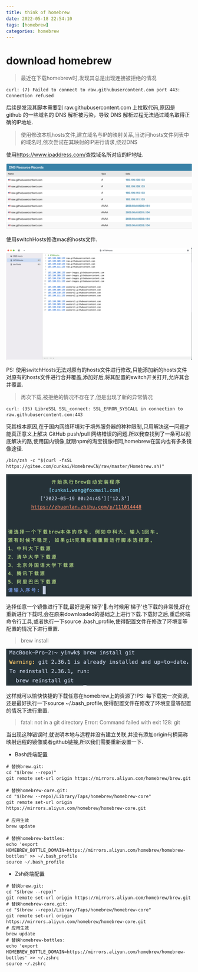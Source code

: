 ```yaml
---
title: think of homebrew
date: 2022-05-18 22:54:10
tags: [homebrew]
categories: homebrew
---
```


# download homebrew

> 最近在下载homebrew时,发现其总是出现连接被拒绝的情况

    curl: (7) Failed to connect to raw.githubusercontent.com port 443: Connection refused

   后续是发现其脚本需要到 raw.githubusercontent.com 上拉取代码,原因是 github 的一些域名的 DNS 解析被污染，导致 DNS 解析过程无法通过域名取得正确的IP地址.

> 使用修改本机hosts文件,建立域名与IP的映射关系,当访问hosts文件列表中的域名时,依次尝试在其映射的IP进行请求,绕过DNS

   使用<a href='https://www.ipaddress.com/'>https://www.ipaddress.com/</a>查找域名所对应的IP地址.

   ![](/images/ipaddress.png)

   使用switchHosts修改mac的hosts文件.

   ![](/images/switchhosts.png)

   PS: 使用switchHosts无法对原有的hosts文件进行修改,只能添加新的hosts文件对原有的hosts文件进行合并覆盖,添加好后,将其配置的switch开关打开,允许其合并覆盖.

> 再次下载,被拒绝的情况不存在了,但是出现了新的异常情况

    curl: (35) LibreSSL SSL_connect: SSL_ERROR_SYSCALL in connection to raw.githubusercontent.com:443

   究其根本原因,在于国内网络环境对于境外服务器的种种限制,只用解决这一问题才能真正意义上解决 GitHub push/pull 网络错误的问题.所以我查找到了一条可以彻底解决的路,使用国内镜像,就跟npm的淘宝镜像相同,homebrew在国内也有多条镜像途径.

    /bin/zsh -c "$(curl -fsSL https://gitee.com/cunkai/HomebrewCN/raw/master/Homebrew.sh)"

   ![](/images/homebrew_mirror.png)

   选择任意一个镜像进行下载,最好是用'梯子'🐶.有时候用'梯子'也下载的非常慢,好在重新进行下载时,会在原来downloaded的基础之上进行下载.下载好之后,重启终端命令行工具,或者执行一下source .bash_profile,使得配置文件在修改了环境变等配置的情况下进行重置.

> brew install

   ![](/images/homebrew_install_git.png)

   这样就可以愉快快捷的下载任意在homebrew上的资源了!PS: 每下载完一次资源,还是最好执行一下source ~/.bash_profile,使得配置文件在修改了环境变量等配置的情况下进行重置.

> fatal: not in a git directory 
> Error: Command failed with exit 128: git

   当出现这种错误时,就说明本地与远程并没有建立关联,并没有添加origin句柄简称映射远程的镜像或者github链接,所以我们需要重新设置一下.

   * Bash终端配置
    
    # 替换brew.git:
    cd "$(brew --repo)"
    git remote set-url origin https://mirrors.aliyun.com/homebrew/brew.git

    # 替换homebrew-core.git:
    cd "$(brew --repo)/Library/Taps/homebrew/homebrew-core"
    git remote set-url origin https://mirrors.aliyun.com/homebrew/homebrew-core.git

    # 应用生效
    brew update

    # 替换homebrew-bottles:
    echo 'export HOMEBREW_BOTTLE_DOMAIN=https://mirrors.aliyun.com/homebrew/homebrew-bottles' >> ~/.bash_profile
    source ~/.bash_profile

   * Zsh终端配置

    # 替换brew.git:
    cd "$(brew --repo)"
    git remote set-url origin https://mirrors.aliyun.com/homebrew/brew.git
    # 替换homebrew-core.git:
    cd "$(brew --repo)/Library/Taps/homebrew/homebrew-core"
    git remote set-url origin https://mirrors.aliyun.com/homebrew/homebrew-core.git
    # 应用生效
    brew update
    # 替换homebrew-bottles:
    echo 'export HOMEBREW_BOTTLE_DOMAIN=https://mirrors.aliyun.com/homebrew/homebrew-bottles' >> ~/.zshrc
    source ~/.zshrc

   
